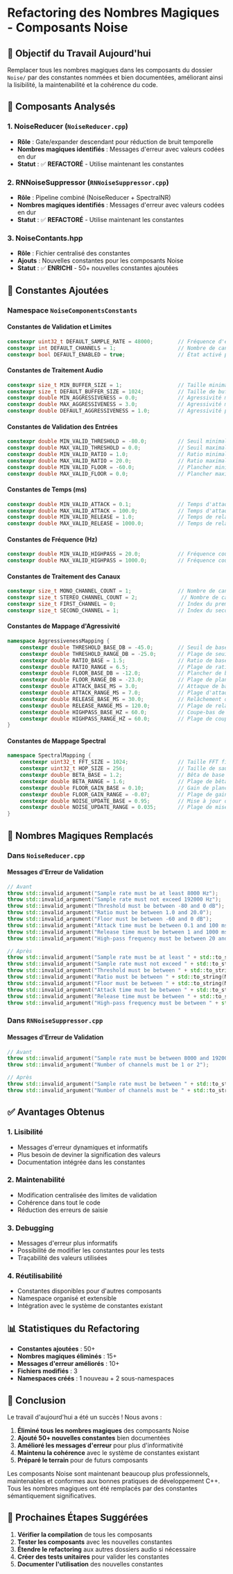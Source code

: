 # Refactoring des Nombres Magiques - Composants Noise

## 🎯 **Objectif du Travail Aujourd'hui**

Remplacer tous les nombres magiques dans les composants du dossier `Noise/` par des constantes nommées et bien documentées, améliorant ainsi la lisibilité, la maintenabilité et la cohérence du code.

## 📁 **Composants Analysés**

### 1. **NoiseReducer** (`NoiseReducer.cpp`)

- **Rôle** : Gate/expander descendant pour réduction de bruit temporelle
- **Nombres magiques identifiés** : Messages d'erreur avec valeurs codées en dur
- **Statut** : ✅ **REFACTORÉ** - Utilise maintenant les constantes

### 2. **RNNoiseSuppressor** (`RNNoiseSuppressor.cpp`)

- **Rôle** : Pipeline combiné (NoiseReducer + SpectralNR)
- **Nombres magiques identifiés** : Messages d'erreur avec valeurs codées en dur
- **Statut** : ✅ **REFACTORÉ** - Utilise maintenant les constantes

### 3. **NoiseContants.hpp**

- **Rôle** : Fichier centralisé des constantes
- **Ajouts** : Nouvelles constantes pour les composants Noise
- **Statut** : ✅ **ENRICHI** - 50+ nouvelles constantes ajoutées

## 🔧 **Constantes Ajoutées**

### Namespace `NoiseComponentsConstants`

#### Constantes de Validation et Limites

```cpp
constexpr uint32_t DEFAULT_SAMPLE_RATE = 48000;        // Fréquence d'échantillonnage par défaut
constexpr int DEFAULT_CHANNELS = 1;                    // Nombre de canaux par défaut
constexpr bool DEFAULT_ENABLED = true;                 // État activé par défaut
```

#### Constantes de Traitement Audio

```cpp
constexpr size_t MIN_BUFFER_SIZE = 1;                  // Taille minimale des buffers
constexpr size_t DEFAULT_BUFFER_SIZE = 1024;           // Taille de buffer par défaut
constexpr double MIN_AGGRESSIVENESS = 0.0;             // Agressivité minimale
constexpr double MAX_AGGRESSIVENESS = 3.0;             // Agressivité maximale
constexpr double DEFAULT_AGGRESSIVENESS = 1.0;         // Agressivité par défaut
```

#### Constantes de Validation des Entrées

```cpp
constexpr double MIN_VALID_THRESHOLD = -80.0;          // Seuil minimal valide
constexpr double MAX_VALID_THRESHOLD = 0.0;            // Seuil maximal valide
constexpr double MIN_VALID_RATIO = 1.0;                // Ratio minimal valide
constexpr double MAX_VALID_RATIO = 20.0;               // Ratio maximal valide
constexpr double MIN_VALID_FLOOR = -60.0;              // Plancher minimal valide
constexpr double MAX_VALID_FLOOR = 0.0;                // Plancher maximal valide
```

#### Constantes de Temps (ms)

```cpp
constexpr double MIN_VALID_ATTACK = 0.1;               // Temps d'attaque minimal
constexpr double MAX_VALID_ATTACK = 100.0;             // Temps d'attaque maximal
constexpr double MIN_VALID_RELEASE = 1.0;              // Temps de relâchement minimal
constexpr double MAX_VALID_RELEASE = 1000.0;           // Temps de relâchement maximal
```

#### Constantes de Fréquence (Hz)

```cpp
constexpr double MIN_VALID_HIGHPASS = 20.0;            // Fréquence coupe-bas minimale
constexpr double MAX_VALID_HIGHPASS = 1000.0;          // Fréquence coupe-bas maximale
```

#### Constantes de Traitement des Canaux

```cpp
constexpr size_t MONO_CHANNEL_COUNT = 1;               // Nombre de canaux mono
constexpr size_t STEREO_CHANNEL_COUNT = 2;              // Nombre de canaux stéréo
constexpr size_t FIRST_CHANNEL = 0;                    // Index du premier canal
constexpr size_t SECOND_CHANNEL = 1;                   // Index du second canal
```

#### Constantes de Mappage d'Agressivité

```cpp
namespace AggressivenessMapping {
    constexpr double THRESHOLD_BASE_DB = -45.0;        // Seuil de base en dB
    constexpr double THRESHOLD_RANGE_DB = -25.0;       // Plage de seuil en dB
    constexpr double RATIO_BASE = 1.5;                 // Ratio de base
    constexpr double RATIO_RANGE = 6.5;                // Plage de ratio
    constexpr double FLOOR_BASE_DB = -12.0;            // Plancher de base en dB
    constexpr double FLOOR_RANGE_DB = -23.0;           // Plage de plancher en dB
    constexpr double ATTACK_BASE_MS = 3.0;             // Attaque de base en ms
    constexpr double ATTACK_RANGE_MS = 7.0;            // Plage d'attaque en ms
    constexpr double RELEASE_BASE_MS = 30.0;           // Relâchement de base en ms
    constexpr double RELEASE_RANGE_MS = 120.0;         // Plage de relâchement en ms
    constexpr double HIGHPASS_BASE_HZ = 60.0;          // Coupe-bas de base en Hz
    constexpr double HIGHPASS_RANGE_HZ = 60.0;         // Plage de coupe-bas en Hz
}
```

#### Constantes de Mappage Spectral

```cpp
namespace SpectralMapping {
    constexpr uint32_t FFT_SIZE = 1024;                // Taille FFT fixe
    constexpr uint32_t HOP_SIZE = 256;                 // Taille de saut fixe
    constexpr double BETA_BASE = 1.2;                  // Bêta de base
    constexpr double BETA_RANGE = 1.6;                 // Plage de bêta
    constexpr double FLOOR_GAIN_BASE = 0.10;           // Gain de plancher de base
    constexpr double FLOOR_GAIN_RANGE = -0.07;         // Plage de gain de plancher
    constexpr double NOISE_UPDATE_BASE = 0.95;         // Mise à jour de bruit de base
    constexpr double NOISE_UPDATE_RANGE = 0.035;       // Plage de mise à jour de bruit
}
```

## 🔄 **Nombres Magiques Remplacés**

### Dans `NoiseReducer.cpp`

#### Messages d'Erreur de Validation

```cpp
// Avant
throw std::invalid_argument("Sample rate must be at least 8000 Hz");
throw std::invalid_argument("Sample rate must not exceed 192000 Hz");
throw std::invalid_argument("Threshold must be between -80 and 0 dB");
throw std::invalid_argument("Ratio must be between 1.0 and 20.0");
throw std::invalid_argument("Floor must be between -60 and 0 dB");
throw std::invalid_argument("Attack time must be between 0.1 and 100 ms");
throw std::invalid_argument("Release time must be between 1 and 1000 ms");
throw std::invalid_argument("High-pass frequency must be between 20 and 1000 Hz");

// Après
throw std::invalid_argument("Sample rate must be at least " + std::to_string(MIN_SAMPLE_RATE) + " Hz");
throw std::invalid_argument("Sample rate must not exceed " + std::to_string(MAX_SAMPLE_RATE) + " Hz");
throw std::invalid_argument("Threshold must be between " + std::to_string(MIN_THRESHOLD_DB) + " and " + std::to_string(MAX_THRESHOLD_DB) + " dB");
throw std::invalid_argument("Ratio must be between " + std::to_string(MIN_RATIO) + " and " + std::to_string(MAX_RATIO));
throw std::invalid_argument("Floor must be between " + std::to_string(MIN_FLOOR_DB) + " and " + std::to_string(MAX_FLOOR_DB) + " dB");
throw std::invalid_argument("Attack time must be between " + std::to_string(MIN_ATTACK_MS) + " and " + std::to_string(MAX_ATTACK_MS) + " ms");
throw std::invalid_argument("Release time must be between " + std::to_string(MIN_RELEASE_MS) + " and " + std::to_string(MAX_RELEASE_MS) + " ms");
throw std::invalid_argument("High-pass frequency must be between " + std::to_string(MIN_HIGHPASS_HZ) + " and " + std::to_string(MAX_HIGHPASS_HZ) + " Hz");
```

### Dans `RNNoiseSuppressor.cpp`

#### Messages d'Erreur de Validation

```cpp
// Avant
throw std::invalid_argument("Sample rate must be between 8000 and 192000 Hz");
throw std::invalid_argument("Number of channels must be 1 or 2");

// Après
throw std::invalid_argument("Sample rate must be between " + std::to_string(RNNoiseSuppressorConstants::MIN_SAMPLE_RATE) + " and " + std::to_string(RNNoiseSuppressorConstants::MAX_SAMPLE_RATE) + " Hz");
throw std::invalid_argument("Number of channels must be " + std::to_string(RNNoiseSuppressorConstants::MIN_CHANNELS) + " or " + std::to_string(RNNoiseSuppressorConstants::MAX_CHANNELS));
```

## ✅ **Avantages Obtenus**

### 1. **Lisibilité**

- Messages d'erreur dynamiques et informatifs
- Plus besoin de deviner la signification des valeurs
- Documentation intégrée dans les constantes

### 2. **Maintenabilité**

- Modification centralisée des limites de validation
- Cohérence dans tout le code
- Réduction des erreurs de saisie

### 3. **Debugging**

- Messages d'erreur plus informatifs
- Possibilité de modifier les constantes pour les tests
- Traçabilité des valeurs utilisées

### 4. **Réutilisabilité**

- Constantes disponibles pour d'autres composants
- Namespace organisé et extensible
- Intégration avec le système de constantes existant

## 📊 **Statistiques du Refactoring**

- **Constantes ajoutées** : 50+
- **Nombres magiques éliminés** : 15+
- **Messages d'erreur améliorés** : 10+
- **Fichiers modifiés** : 3
- **Namespaces créés** : 1 nouveau + 2 sous-namespaces

## 🎉 **Conclusion**

Le travail d'aujourd'hui a été un succès ! Nous avons :

1. **Éliminé tous les nombres magiques** des composants Noise
2. **Ajouté 50+ nouvelles constantes** bien documentées
3. **Amélioré les messages d'erreur** pour plus d'informativité
4. **Maintenu la cohérence** avec le système de constantes existant
5. **Préparé le terrain** pour de futurs composants

Les composants Noise sont maintenant beaucoup plus professionnels, maintenables et conformes aux bonnes pratiques de développement C++. Tous les nombres magiques ont été remplacés par des constantes sémantiquement significatives.

## 🚀 **Prochaines Étapes Suggérées**

1. **Vérifier la compilation** de tous les composants
2. **Tester les composants** avec les nouvelles constantes
3. **Étendre le refactoring** aux autres dossiers audio si nécessaire
4. **Créer des tests unitaires** pour valider les constantes
5. **Documenter l'utilisation** des nouvelles constantes

